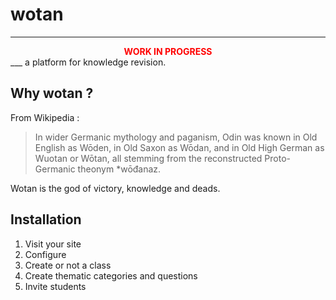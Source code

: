 # wotan

___
<div style="text-align:center;color:red;font-weight:bold;">WORK IN PROGRESS</div>
___
a platform for knowledge revision.

## Why wotan ?

From Wikipedia :
> In wider Germanic mythology and paganism, Odin was known in Old English as Wōden, in Old Saxon as Wōdan, and in Old High German as Wuotan or Wōtan, all stemming from the reconstructed Proto-Germanic theonym *wōđanaz.

Wotan is the god of victory, knowledge and deads.


## Installation

1. Visit your site
2. Configure
3. Create or not a class
4. Create thematic categories and questions
5. Invite students

